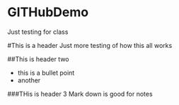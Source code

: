 # GITHubDemo
Just testing for class

#This is a header
Just more testing of how this all works

##This is header two
- this is a bullet point
- another

###THis is header 3
Mark down is good for notes